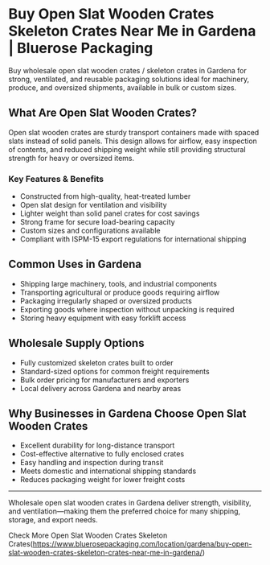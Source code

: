 # Buy Open Slat Wooden Crates Skeleton Crates Near Me in Gardena | Bluerose Packaging

Buy wholesale open slat wooden crates / skeleton crates in Gardena for strong, ventilated, and reusable packaging solutions ideal for machinery, produce, and oversized shipments, available in bulk or custom sizes.

## What Are Open Slat Wooden Crates?

Open slat wooden crates are sturdy transport containers made with spaced slats instead of solid panels. This design allows for airflow, easy inspection of contents, and reduced shipping weight while still providing structural strength for heavy or oversized items.

### Key Features & Benefits

- Constructed from high-quality, heat-treated lumber  
- Open slat design for ventilation and visibility  
- Lighter weight than solid panel crates for cost savings  
- Strong frame for secure load-bearing capacity  
- Custom sizes and configurations available  
- Compliant with ISPM-15 export regulations for international shipping  

## Common Uses in Gardena

- Shipping large machinery, tools, and industrial components  
- Transporting agricultural or produce goods requiring airflow  
- Packaging irregularly shaped or oversized products  
- Exporting goods where inspection without unpacking is required  
- Storing heavy equipment with easy forklift access  

## Wholesale Supply Options

- Fully customized skeleton crates built to order  
- Standard-sized options for common freight requirements  
- Bulk order pricing for manufacturers and exporters  
- Local delivery across Gardena and nearby areas  

## Why Businesses in Gardena Choose Open Slat Wooden Crates

- Excellent durability for long-distance transport  
- Cost-effective alternative to fully enclosed crates  
- Easy handling and inspection during transit  
- Meets domestic and international shipping standards  
- Reduces packaging weight for lower freight costs  

---

Wholesale open slat wooden crates in Gardena deliver strength, visibility, and ventilation—making them the preferred choice for many shipping, storage, and export needs.

Check More Open Slat Wooden Crates Skeleton Crates(https://www.bluerosepackaging.com/location/gardena/buy-open-slat-wooden-crates-skeleton-crates-near-me-in-gardena/)
